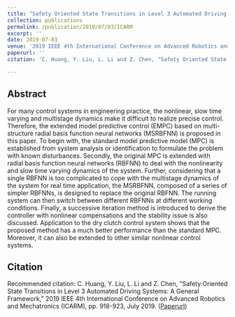 ```yaml
---
title: "Safety Oriented State Transitions in Level 3 Automated Driving Systems: A General Framework"
collection: publications
permalink: /publication/2019/07/03/ICARM
excerpt: ''
date: 2019-07-03
venue: '2019 IEEE 4th International Conference on Advanced Robotics and Mechatronics (ICARM)'
paperurl: ''
citation: 'C. Huang, Y. Liu, L. Li and Z. Chen, "Safety Oriented State Transitions in Level 3 Automated Driving Systems: A General Framework," 2019 IEEE 4th International Conference on Advanced Robotics and Mechatronics (ICARM), pp. 918-923, July 2019.'

---
```

## Abstract
For many control systems in engineering practice, the nonlinear, slow time varying and multistage dynamics make it difficult to realize precise control. Therefore, the extended model predictive control (EMPC) based on multi-structure radial basis function neural networks (MSRBFNN) is proposed in this paper. To begin with, the standard model predictive model (MPC) is established from system analysis or identification to formulate the problem with known disturbances. Secondly, the original MPC is extended with radial basis function neural networks (RBFNN) to deal with the nonlinearity and slow time varying dynamics of the system. Further, considering that a single RBFNN is too complicated to cope with the multistage dynamics of the system for real time application, the MSRBFNN, composed of a series of simpler RBFNNs, is designed to replace the original RBFNN. The running system can then switch between different RBFNNs at different working conditions. Finally, a successive iteration method is introduced to derive the controller with nonlinear compensations and the stability issue is also discussed. Application to the dry clutch control system shows that the proposed method has a much better performance than the standard MPC. Moreover, it can also be extended to other similar nonlinear control systems.

## Citation
Recommended citation: C. Huang, Y. Liu, L. Li and Z. Chen, "Safety Oriented State Transitions in Level 3 Automated Driving Systems: A General Framework," 2019 IEEE 4th International Conference on Advanced Robotics and Mechatronics (ICARM), pp. 918-923, July 2019. ([Paperurl](https://ieeexplore.ieee.org/abstract/document/8833761))
